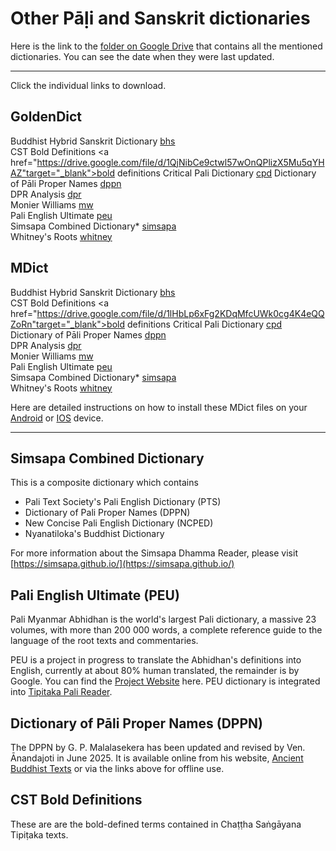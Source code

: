 # Other Pāḷi and Sanskrit dictionaries

Here is the link to the [folder on Google Drive](https://drive.google.com/drive/folders/1C4_H-dwxHeDFJCUs-43vE25vHpqSUvHT) that contains all the mentioned dictionaries. You can see the date when they were last updated.

---

Click the individual links to download.

## GoldenDict
Buddhist Hybrid Sanskrit Dictionary <a href="https://drive.google.com/uc?export=download&id=1CeO4_4C3rYH2pb0mzAJAH1c5FK2H5cbK" target="_blank">bhs</a>  
CST Bold Definitions <a href="https://drive.google.com/file/d/1QjNibCe9ctwl57wOnQPlizX5Mu5qYHAZ"target="_blank">bold definitions</a>
Critical Pali Dictionary <a href="https://drive.google.com/uc?export=download&id=17-lQ7iVAFdghd2ZOzyQw5JmfN6Ha1W1z" target="_blank">cpd</a>
Dictionary of Pāli Proper Names <a href="https://drive.google.com/file/d/1iKzoLK9r0eHka8OmFpgqiuLaeDovVNbh" target="_blank">dppn</a>  
DPR Analysis <a href="https://drive.google.com/uc?export=download&id=1cMDFnvEZml6cixAts4onqVpD4fI0nuTq" target="_blank">dpr</a>  
Monier Williams <a href="https://drive.google.com/uc?export=download&id=1SSNNYJlAk655Ckw1MHslzwLcoysjDvtx" target="_blank">mw</a>  
Pali English Ultimate <a href="https://drive.google.com/uc?export=download&id=1hT-l8Np_rarYCrfT-bs2LML-KxpvXBDB" target="_blank">peu</a>  
Simsapa Combined Dictionary* <a href="https://drive.google.com/uc?export=download&id=1nktxvY89MuowIuzGrmclLmBbgpVxtuO3" target="_blank">simsapa</a>  
Whitney's Roots <a href="https://drive.google.com/uc?export=download&id=1HBTahdfSrDOGW6grMqL1yXXWGl5WOTCZ" target="_blank">whitney</a>


## MDict
Buddhist Hybrid Sanskrit Dictionary <a href="https://drive.google.com/uc?export=download&id=1T0UpidujRZCox4edJ-6oDXVtJd-Y67Ur" target="_blank">bhs</a>  
CST Bold Definitions <a href="https://drive.google.com/file/d/1lHbLp6xFg2KDqMfcUWk0cg4K4eQQZoRn"target="_blank">bold definitions</a>
Critical Pali Dictionary <a href="https://drive.google.com/uc?export=download&id=14EIgLKPY-lKqzX4QNC4YAYZHjzMWG6vl" target="_blank">cpd</a>  
Dictionary of Pāli Proper Names <a href="https://drive.google.com/file/d/1DS-iMV_Or3zxyciB5DTFZCchDIqyFflJ" target="_blank">dppn</a>  
DPR Analysis <a href="https://drive.google.com/uc?export=download&id=1sgXzQt0hmnwLCGZNX5NVJ1XoabGfDCDJ" target="_blank">dpr</a>  
Monier Williams <a href="https://drive.google.com/uc?export=download&id=1ciEuTzt8UlqozRRfU9A6WyDElzsX10pL" target="_blank">mw</a>  
Pali English Ultimate <a href="https://drive.google.com/uc?export=download&id=1F0Fo4aepTzXQ7mZpFrX3YT8ZI2RvPcl-" target="_blank">peu</a>  
Simsapa Combined Dictionary* <a href="https://drive.google.com/uc?export=download&id=1Fj5JUessCAU8_tC0iwCiA3MZLXbtMWCK" target="_blank">simsapa</a>  
Whitney's Roots <a href="https://drive.google.com/uc?export=download&id=1PRg6S55sXa70b71cIZxmXzpcWcDGhotn" target="_blank">whitney</a>  

Here are detailed instructions on how to install these MDict files on your [Android](https://digitalpalidictionary.github.io/install/android_dicttango/) or [IOS](https://digitalpalidictionary.github.io/install/ios/) device. 

---

## Simsapa Combined Dictionary 
This is a composite dictionary which contains
- Pali Text Society's Pali English Dictionary (PTS)
- Dictionary of Pali Proper Names (DPPN)
- New Concise Pali English Dictionary (NCPED)
- Nyanatiloka's Buddhist Dictionary

For more information about the Simsapa Dhamma Reader, please visit [https://simsapa.github.io/](https://simsapa.github.io/) 

## Pali English Ultimate (PEU)
Pali Myanmar Abhidhan is the world's largest Pali dictionary, a massive 23 volumes, with more than 200 000 words, a complete reference guide to the language of the root texts and commentaries.
    
PEU is a project in progress to translate the Abhidhan's definitions into English, currently at about 80% human translated, the remainder is by Google. You can find the [Project Website](https://pm12e.pali.tools/) here. PEU dictionary is integrated into [Tipitaka Pali Reader](https://github.com/bksubhuti/tipitaka-pali-reader).

## Dictionary of Pāli Proper Names (DPPN)
The DPPN by G. P. Malalasekera has been updated and revised by Ven. Ānandajoti in June 2025. It is available online from his website, [Ancient Buddhist Texts](https://ancient-buddhist-texts.net/Textual-Studies/DPPN/index.htm) or via the links above for offline use.

## CST Bold Definitions
These are are the bold-defined terms contained in Chaṭṭha Saṅgāyana Tipiṭaka texts. 
